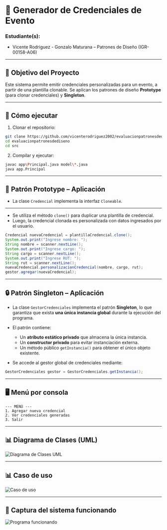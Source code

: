 # 🪪 Generador de Credenciales de Evento

### Estudiante(s):  
- Vicente Rodriguez - Gonzalo Maturana – Patrones de Diseño (IGR-00158-A06)

---

## 🎯 Objetivo del Proyecto

Este sistema permite emitir credenciales personalizadas para un evento, a partir de una plantilla clonable. Se aplican los patrones de diseño **Prototype** (para clonar credenciales) y **Singleton**.

---

## 🚀 Cómo ejecutar

1. Clonar el repositorio:
```bash
git clone https://github.com/vicenterodriguez2002/evaluacionpatronesdediseno
cd evaluacionpatronesdediseno
cd src
```

2. Compilar y ejecutar:
```bash
javac app\Principal.java model\*.java
java app.Principal
```

---

## 🧬 Patrón Prototype – Aplicación

- La clase `Credencial` implementa la interfaz `Cloneable`.
---
- Se utiliza el método `clone()` para duplicar una plantilla de credencial.
- Luego, la credencial clonada es personalizada con datos ingresados por el usuario.

```java
Credencial nuevaCredencial = plantillaCredencial.clone();
System.out.print("Ingrese nombre: ");
String nombre = scanner.nextLine();
System.out.print("Ingrese cargo: ");
String cargo = scanner.nextLine();
System.out.print("Ingrese RUT: ");
String rut = scanner.nextLine();
nuevaCredencial.personalizacionCredencial(nombre, cargo, rut);
gestor.agregar(nuevaCredencial);
```

---

## 🔒 Patrón Singleton – Aplicación

- La clase `GestorCredenciales` implementa el patrón **Singleton**, lo que garantiza que exista **una única instancia global** durante la ejecución del programa.
- El patrón contiene:
  - Un **atributo estático privado** que almacena la única instancia.
  - Un **constructor privado** para evitar instanciación externa.
  - Un método público `getInstancia()` para obtener el único objeto existente.

- Se accede al gestor global de credenciales mediante:

```java
GestorCredenciales gestor = GestorCredenciales.getInstancia();
```

---

## 🖥️ Menú por consola

```
--- MENÚ ---
1. Agregar nueva credencial
2. Ver credenciales generadas
3. Salir
```

---

## 📊 Diagrama de Clases (UML)

![Diagrama de Clases UML](https://viroca.cl/patrones/06052025/diagramadeclase.jpg)

---

## 📊 Caso de uso

![Caso de uso](https://viroca.cl/patrones/06052025/casodeuso2.png)

---

## 📸 Captura del sistema funcionando

![Programa funcionando](https://viroca.cl/patrones/06052025/PROGRAMAFUNCIONAL.png)
